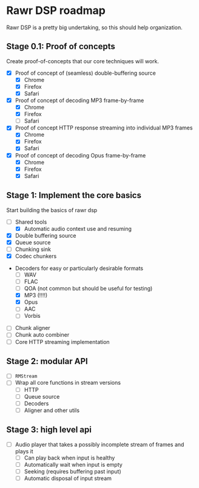 # Rawr DSP roadmap

Rawr DSP is a pretty big undertaking, so this should help organization.

## Stage 0.1: Proof of concepts

Create proof-of-concepts that our core techniques will work.

 - [x] Proof of concept of (seamless) double-buffering source
	* [x] Chrome
   * [x] Firefox
   * [x] Safari
 - [x] Proof of concept of decoding MP3 frame-by-frame
	 * [x] Chrome
	 * [x] Firefox
	 * [ ] Safari
 - [x] Proof of concept HTTP response streaming into individual MP3 frames
	* [x] Chrome
	* [x] Firefox
	* [x] Safari
 - [x] Proof of concept of decoding Opus frame-by-frame
	 * [x] Chrome
	 * [x] Firefox
	 * [x] Safari

## Stage 1: Implement the core basics

Start building the basics of rawr dsp

- [ ] Shared tools
  * [x] Automatic audio context use and resuming
- [x] Double buffering source
- [x] Queue source
- [ ] Chunking sink
- [x] Codec chunkers
- Decoders for easy or particularly desirable formats
  * [ ] WAV
  * [ ] FLAC
  * [ ] QOA (not common but should be useful for testing)
  * [x] MP3 (!!!!)
  * [x] Opus
  * [ ] AAC
  * [ ] Vorbis
- [ ] Chunk aligner
- [ ] Chunk auto combiner
- [ ] Core HTTP streaming implementation

## Stage 2: modular API

- [ ] `RMStream`
- [ ] Wrap all core functions in stream versions
  * [ ] HTTP
  * [ ] Queue source
  * [ ] Decoders
  * [ ] Aligner and other utils

## Stage 3: high level api

- [ ] Audio player that takes a possibly incomplete stream of frames and plays it
  * [ ] Can play back when input is healthy
  * [ ] Automatically wait when input is empty
  * [ ] Seeking (requires buffering past input)
  * [ ] Automatic disposal of input stream
